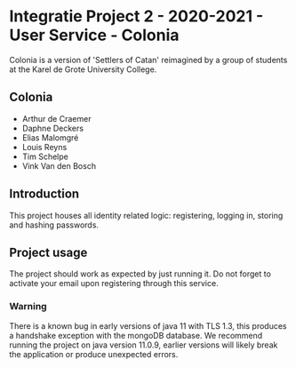 # Integratie Project 2 - 2020-2021 - User Service - Colonia
Colonia is a version of 'Settlers of Catan' reimagined by a group of students at the Karel de Grote University College.

## Colonia
 - Arthur de Craemer
 - Daphne Deckers
 - Elias Malomgré
 - Louis Reyns
 - Tim Schelpe
 - Vink Van den Bosch

## Introduction
This project houses all identity related logic: registering, logging in, storing and hashing passwords.

## Project usage
The project should work as expected by just running it. 
Do not forget to activate your email upon registering through this service.
### Warning
There is a known bug in early versions of java 11 with TLS 1.3, this produces a handshake exception with the mongoDB database.
We recommend running the project on java version 11.0.9, earlier versions will likely break the application or produce unexpected errors.
